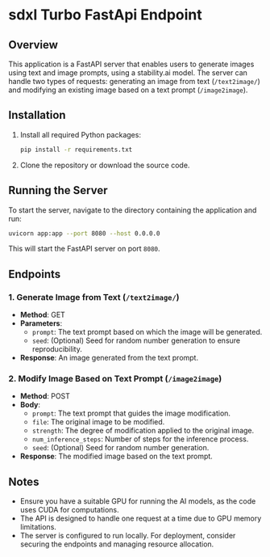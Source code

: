 # sdxl Turbo FastApi Endpoint

## Overview

This application is a FastAPI server that enables users to generate images using text and image prompts, using a stability.ai model.
The server can handle two types of requests: generating an image from text (`/text2image/`) and modifying an existing image based on a text prompt (`/image2image`).


## Installation

1. Install all required Python packages:
   ```bash
   pip install -r requirements.txt
   ```

2. Clone the repository or download the source code.

## Running the Server

To start the server, navigate to the directory containing the application and run:

```bash
uvicorn app:app --port 8080 --host 0.0.0.0
```

This will start the FastAPI server on port `8080`.

## Endpoints

### 1. Generate Image from Text (`/text2image/`)

- **Method**: GET
- **Parameters**:
  - `prompt`: The text prompt based on which the image will be generated.
  - `seed`: (Optional) Seed for random number generation to ensure reproducibility.
- **Response**: An image generated from the text prompt.

### 2. Modify Image Based on Text Prompt (`/image2image`)

- **Method**: POST
- **Body**:
  - `prompt`: The text prompt that guides the image modification.
  - `file`: The original image to be modified.
  - `strength`: The degree of modification applied to the original image.
  - `num_inference_steps`: Number of steps for the inference process.
  - `seed`: (Optional) Seed for random number generation.
- **Response**: The modified image based on the text prompt.

## Notes

- Ensure you have a suitable GPU for running the AI models, as the code uses CUDA for computations.
- The API is designed to handle one request at a time due to GPU memory limitations.
- The server is configured to run locally. For deployment, consider securing the endpoints and managing resource allocation.